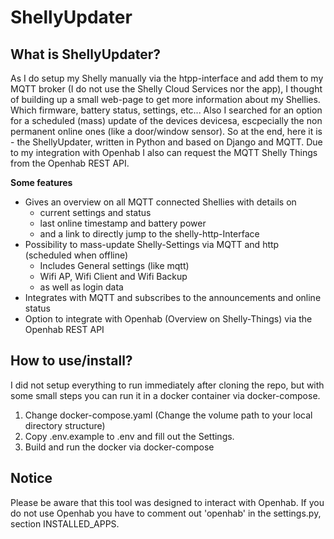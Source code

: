 # ShellyUpdater

## What is ShellyUpdater?

As I do setup my Shelly manually via the htpp-interface and add them to my MQTT broker (I do not use the Shelly Cloud 
Services nor the app), I thought of building up a small web-page to get more information about my Shellies. Which 
firmware, battery status, settings, etc...
Also I searched for an option for a scheduled (mass) update of the devices devicesa, escpecially the non permanent 
online ones (like a door/window sensor). So at the end, here it is - the ShellyUpdater, written in Python and based 
on Django and MQTT.
Due to my integration with Openhab I also can request the MQTT Shelly Things from the Openhab REST API.

**Some features**

* Gives an overview on all MQTT connected Shellies with details on
    * current settings and status
    * last online timestamp and battery power
    * and a link to directly jump to the shelly-http-Interface
* Possibility to mass-update Shelly-Settings via MQTT and http (scheduled when offline)
    * Includes General settings (like mqtt)
    * Wifi AP, Wifi Client and Wifi Backup
    * as well as login data
* Integrates with MQTT and subscribes to the announcements and online status
* Option to integrate with Openhab (Overview on Shelly-Things) via the Openhab REST API


## How to use/install?

I did not setup everything to run immediately after cloning the repo, but with some small steps you can run it in a docker container via docker-compose.

1. Change docker-compose.yaml (Change the volume path to your local directory structure)
2. Copy .env.example to .env and fill out the Settings.
3. Build and run the docker via docker-compose


## Notice

Please be aware that this tool was designed to interact with Openhab. If you do not use Openhab you have to comment out 'openhab' in the settings.py, section INSTALLED_APPS.


